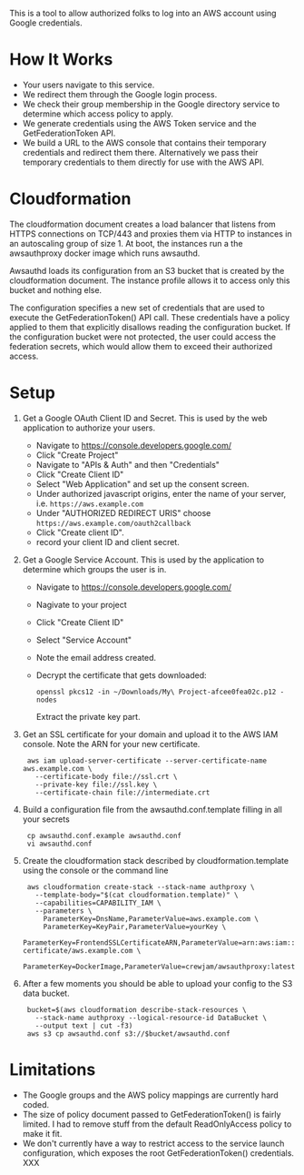 
This is a tool to allow authorized folks to log into an AWS account using Google
credentials.

# How It Works

- Your users navigate to this service.
- We redirect them through the Google login process.
- We check their group membership in the Google directory service to determine 
  which access policy to apply.
- We generate credentials using the AWS Token service and the GetFederationToken
  API.
- We build a URL to the AWS console that contains their temporary credentials 
  and redirect them there. Alternatively we pass their temporary credentials to
  them directly for use with the AWS API.

# Cloudformation

The cloudformation document creates a load balancer that listens from HTTPS 
connections on TCP/443 and proxies them via HTTP to instances in an autoscaling
group of size 1. At boot, the instances run a the awsauthproxy docker image 
which runs awsauthd.

Awsauthd loads its configuration from an S3 bucket that is created by
the cloudformation document. The instance profile allows it to access only this
bucket and nothing else.

The configuration specifies a new set of credentials that are used to execute
the GetFederationToken() API call. These credentials have a policy applied to
them that explicitly disallows reading the configuration bucket. If the 
configuration bucket were not protected, the user could access the 
federation secrets, which would allow them to exceed their authorized access. 

# Setup

1. Get a Google OAuth Client ID and Secret. This is used by the web application
   to authorize your users.
 
   - Navigate to https://console.developers.google.com/
   - Click "Create Project"
   - Navigate to "APIs & Auth" and then "Credentials"
   - Click "Create Client ID"
   - Select "Web Application" and set up the consent screen.
   - Under authorized javascript origins, enter the name of your server, i.e.
     `https://aws.example.com`
   - Under "AUTHORIZED REDIRECT URIS" choose `https://aws.example.com/oauth2callback`
   - Click "Create client ID".
   - record your client ID and client secret.
 
2. Get a Google Service Account. This is used by the application to determine 
   which groups the user is in.
   
   - Navigate to https://console.developers.google.com/
   - Nagivate to your project
   - Click "Create Client ID"
   - Select "Service Account"
   - Note the email address created.
   - Decrypt the certificate that gets downloaded:
         
         openssl pkcs12 -in ~/Downloads/My\ Project-afcee0fea02c.p12 -nodes
   
     Extract the private key part. 
   
3. Get an SSL certificate for your domain and upload it to the AWS IAM console.
   Note the ARN for your new certificate.
   
        aws iam upload-server-certificate --server-certificate-name aws.example.com \
          --certificate-body file://ssl.crt \
          --private-key file://ssl.key \
          --certificate-chain file://intermediate.crt

4. Build a configuration file from the awsauthd.conf.template filling in all
   your secrets
   
        cp awsauthd.conf.example awsauthd.conf
        vi awsauthd.conf
        
5. Create the cloudformation stack described by cloudformation.template using
   the console or the command line
   
        aws cloudformation create-stack --stack-name authproxy \
          --template-body="$(cat cloudformation.template)" \
          --capabilities=CAPABILITY_IAM \
          --parameters \
            ParameterKey=DnsName,ParameterValue=aws.example.com \
            ParameterKey=KeyPair,ParameterValue=yourKey \
            ParameterKey=FrontendSSLCertificateARN,ParameterValue=arn:aws:iam::12345678:server-certificate/aws.example.com \
            ParameterKey=DockerImage,ParameterValue=crewjam/awsauthproxy:latest
 
6. After a few moments you should be able to upload your config to the S3
   data bucket. 
   
        bucket=$(aws cloudformation describe-stack-resources \
          --stack-name authproxy --logical-resource-id DataBucket \
          --output text | cut -f3)
        aws s3 cp awsauthd.conf s3://$bucket/awsauthd.conf
   
# Limitations

- The Google groups and the AWS policy mappings are currently hard coded.
- The size of policy document passed to GetFederationToken() is fairly limited.
  I had to remove stuff from the default ReadOnlyAccess policy to make it fit.
- We don't currently have a way to restrict access to the service launch
  configuration, which exposes the root GetFederationToken() credentials. XXX
